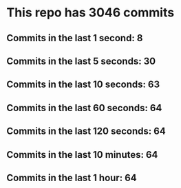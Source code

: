 # This repo has 3046 commits

## Commits in the last 1 second: 8
## Commits in the last 5 seconds: 30
## Commits in the last 10 seconds: 63
## Commits in the last 60 seconds: 64
## Commits in the last 120 seconds: 64
## Commits in the last 10 minutes: 64
## Commits in the last 1 hour: 64
